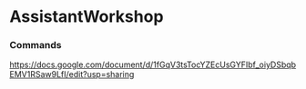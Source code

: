 # AssistantWorkshop

### Сommands
https://docs.google.com/document/d/1fGqV3tsTocYZEcUsGYFIbf_oiyDSbqbEMV1RSaw9LfI/edit?usp=sharing
